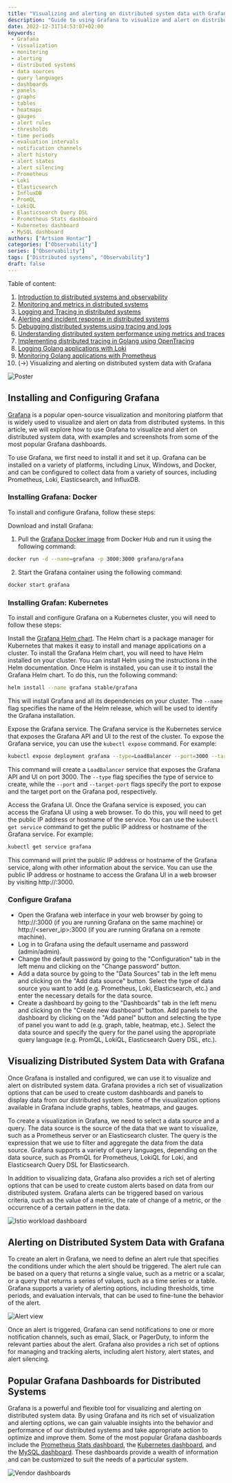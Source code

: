 ```yaml
---
title: "Visualizing and alerting on distributed system data with Grafana"
description: "Guide to using Grafana to visualize and alert on distributed system data"
date: 2022-12-31T14:53:07+02:00
keywords:
 - Grafana
 - visualization
 - monitoring
 - alerting
 - distributed systems
 - data sources
 - query languages
 - dashboards
 - panels
 - graphs
 - tables
 - heatmaps
 - gauges
 - alert rules
 - thresholds
 - time periods
 - evaluation intervals
 - notification channels
 - alert history
 - alert states
 - alert silencing
 - Prometheus
 - Loki
 - Elasticsearch
 - InfluxDB
 - PromQL
 - LokiQL
 - Elasticsearch Query DSL
 - Prometheus Stats dashboard
 - Kubernetes dashboard
 - MySQL dashboard
authors: ["Artsiom Hontar"]
categories: ["Observability"]
series: ["Observability"]
tags: ["Distributed systems", "Observability"]
draft: false
---
```


Table of content:
1. [Introduction to distributed systems and observability](/learnings/observability/intro-to-distributed-observability/)
2. [Monitoring and metrics in distributed systems](/learnings/observability/monitoring-in-distributed-system/)
3. [Logging and Tracing in distributed systems](/learnings/observability/logging-and-tracing-in-distributed-system/)
4. [Alerting and incident response in distributed systems](/learnings/observability/alerting-and-incidents-in-distributed-system/)
6. [Debugging distributed systems using tracing and logs](/learnings/observability/debugging-distributed-system)
7. [Understanding distributed system performance using metrics and traces](/learnings/observability/understanding-performance-in-distributed-system/)
8. [Implementing distributed tracing in Golang using OpenTracing](/learnings/observability/implementing-distributed-tracing/)
9. [Logging Golang applications with Loki](/learnings/observability/logging-golang-with-loki/)
10. [Monitoring Golang applications with Prometheus](/learnings/observability/monitoring-golang-with-prometheus/)
11. (->) Visualizing and alerting on distributed system data with Grafana

![Poster](/learnings/observability/vizualize-and-alerting-with-grafana/poster.jpg)

## Installing and Configuring Grafana

[Grafana](https://grafana.com/grafana/) is a popular open-source visualization and monitoring platform that is widely used to visualize and alert on data from distributed systems. In this article, we will explore how to use Grafana to visualize and alert on distributed system data, with examples and screenshots from some of the most popular Grafana dashboards.

To use Grafana, we first need to install it and set it up. Grafana can be installed on a variety of platforms, including Linux, Windows, and Docker, and can be configured to collect data from a variety of sources, including Prometheus, Loki, Elasticsearch, and InfluxDB.

### Installing Grafana: Docker

To install and configure Grafana, follow these steps:

Download and install Grafana:
1. Pull the [Grafana Docker image](https://hub.docker.com/r/grafana/grafana) from Docker Hub and run it using the following command:
```bash
docker run -d --name=grafana -p 3000:3000 grafana/grafana
```

2. Start the Grafana container using the following command:

```bash
docker start grafana
```

### Installing Grafan: Kubernetes

To install and configure Grafana on a Kubernetes cluster, you will need to follow these steps:

Install the [Grafana Helm chart](https://github.com/grafana/helm-charts). The Helm chart is a package manager for Kubernetes that makes it easy to install and manage applications on a cluster. To install the Grafana Helm chart, you will need to have Helm installed on your cluster. You can install Helm using the instructions in the Helm documentation.
Once Helm is installed, you can use it to install the Grafana Helm chart. To do this, run the following command:

```bash
helm install --name grafana stable/grafana
```

This will install Grafana and all its dependencies on your cluster. The `--name` flag specifies the name of the Helm release, which will be used to identify the Grafana installation.

Expose the Grafana service. The Grafana service is the Kubernetes service that exposes the Grafana API and UI to the rest of the cluster. To expose the Grafana service, you can use the `kubectl expose` command. For example:
```bash
kubectl expose deployment grafana --type=LoadBalancer --port=3000 --target-port=3000
```
This command will create a `LoadBalancer` service that exposes the Grafana API and UI on port 3000. The `--type` flag specifies the type of service to create, while the `--port` and `--target-port` flags specify the port to expose and the target port on the Grafana pod, respectively.

Access the Grafana UI. Once the Grafana service is exposed, you can access the Grafana UI using a web browser. To do this, you will need to get the public IP address or hostname of the service. You can use the `kubectl get service` command to get the public IP address or hostname of the Grafana service. For example:

```bash
kubectl get service grafana
```

This command will print the public IP address or hostname of the Grafana service, along with other information about the service. You can use the public IP address or hostname to access the Grafana UI in a web browser by visiting http://<public-ip-or-hostname>:3000.

### Configure Grafana
- Open the Grafana web interface in your web browser by going to http://<localhost>:3000 (if you are running Grafana on the same machine) or http://<server_ip>:3000 (if you are running Grafana on a remote machine).
- Log in to Grafana using the default username and password (admin/admin).
- Change the default password by going to the "Configuration" tab in the left menu and clicking on the "Change password" button.
- Add a data source by going to the "Data Sources" tab in the left menu and clicking on the "Add data source" button. Select the type of data source you want to add (e.g. Prometheus, Loki, Elasticsearch, etc.) and enter the necessary details for the data source.
- Create a dashboard by going to the "Dashboards" tab in the left menu and clicking on the "Create new dashboard" button. Add panels to the dashboard by clicking on the "Add panel" button and selecting the type of panel you want to add (e.g. graph, table, heatmap, etc.). Select the data source and specify the query for the panel using the appropriate query language (e.g. PromQL, LokiQL, Elasticsearch Query DSL, etc.).

## Visualizing Distributed System Data with Grafana
Once Grafana is installed and configured, we can use it to visualize and alert on distributed system data. Grafana provides a rich set of visualization options that can be used to create custom dashboards and panels to display data from our distributed system. Some of the visualization options available in Grafana include graphs, tables, heatmaps, and gauges.

To create a visualization in Grafana, we need to select a data source and a query. The data source is the source of the data that we want to visualize, such as a Prometheus server or an Elasticsearch cluster. The query is the expression that we use to filter and aggregate the data from the data source. Grafana supports a variety of query languages, depending on the data source, such as PromQL for Prometheus, LokiQL for Loki, and Elasticsearch Query DSL for Elasticsearch.

In addition to visualizing data, Grafana also provides a rich set of alerting options that can be used to create custom alerts based on data from our distributed system. Grafana alerts can be triggered based on various criteria, such as the value of a metric, the rate of change of a metric, or the occurrence of a certain pattern in the data.

![Istio workload dashboard](/learnings/observability/vizualize-and-alerting-with-grafana/istio-workload-dashboard.jpg)

## Alerting on Distributed System Data with Grafana
To create an alert in Grafana, we need to define an alert rule that specifies the conditions under which the alert should be triggered. The alert rule can be based on a query that returns a single value, such as a metric or a scalar, or a query that returns a series of values, such as a time series or a table. Grafana supports a variety of alerting options, including thresholds, time periods, and evaluation intervals, that can be used to fine-tune the behavior of the alert.

![Alert view](/learnings/observability/vizualize-and-alerting-with-grafana/rules-groups.jpg)

Once an alert is triggered, Grafana can send notifications to one or more notification channels, such as email, Slack, or PagerDuty, to inform the relevant parties about the alert. Grafana also provides a rich set of options for managing and tracking alerts, including alert history, alert states, and alert silencing.

## Popular Grafana Dashboards for Distributed Systems
Grafana is a powerful and flexible tool for visualizing and alerting on distributed system data. By using Grafana and its rich set of visualization and alerting options, we can gain valuable insights into the behavior and performance of our distributed systems and take appropriate action to optimize and improve them. Some of the most popular Grafana dashboards include the [Prometheus Stats dashboard](https://grafana.com/grafana/dashboards/2-prometheus-stats/), the [Kubernetes dashboard](https://grafana.com/grafana/dashboards/6417-kubernetes-cluster-prometheus/), and the [MySQL dashboard](https://grafana.com/grafana/dashboards/7362-mysql-overview/). These dashboards provide a wealth of information and can be customized to suit the needs of a particular system.

![Vendor dashboards](/learnings/observability/vizualize-and-alerting-with-grafana/vendor-dashboards.jpg)
